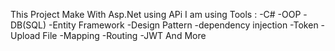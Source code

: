 This Project Make With Asp.Net using APi
I am using Tools :
-C#
-OOP
-DB(SQL)
-Entity Framework
-Design Pattern
-dependency injection
-Token
-Upload File
-Mapping
-Routing
-JWT
And More
